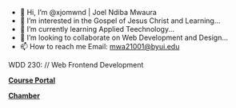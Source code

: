 - 👋 Hi, I’m @xjomwnd | Joel Ndiba Mwaura
- 👀 I’m interested in the Gospel of Jesus Christ and Learning...
- 🌱 I’m currently learning Applied Teechnology...
- 💞️ I’m looking to collaborate on Web Development and Design...
- 📫 How to reach me Email: mwa21001@byui.edu

<!---
xjomwnd/xjomwnd is a ✨ special ✨ repository because its `README.md` (this file) appears on your GitHub profile.
You can click the Preview link to take a look at your changes.
--->
WDD 230: // Web Frontend Development

 <a href="https://xjomwnd.github.io/WDD-230-1/"><strong>Course Portal</strong></a>
 
 <a href="https://xjomwnd.github.io/WDD-230-1/Lesson06/home.html"><strong>Chamber</strong></a>
